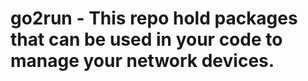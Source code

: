 # go2run - This repo hold packages that can be used in your code to manage your network devices.




